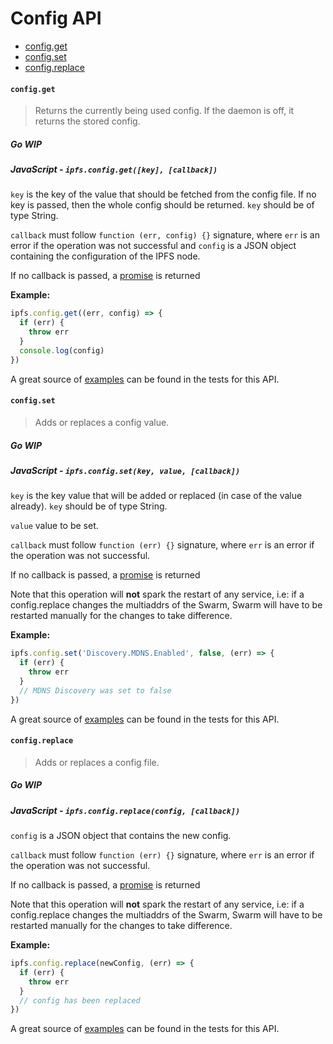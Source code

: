 # Config API

* [config.get](#configget)
* [config.set](#configset)
* [config.replace](#configreplace)

#### `config.get`

> Returns the currently being used config. If the daemon is off, it returns the stored config.

##### Go **WIP**

##### JavaScript - `ipfs.config.get([key], [callback])`

`key` is the key of the value that should be fetched from the config file. If no key is passed, then the whole config should be returned. `key` should be of type String.

`callback` must follow `function (err, config) {}` signature, where `err` is an error if the operation was not successful and `config` is a JSON object containing the configuration of the IPFS node.

If no callback is passed, a [promise][] is returned

**Example:**

```JavaScript
ipfs.config.get((err, config) => {
  if (err) {
    throw err
  }
  console.log(config)
})
```

A great source of [examples][] can be found in the tests for this API.

#### `config.set`

> Adds or replaces a config value.

##### Go **WIP**

##### JavaScript - `ipfs.config.set(key, value, [callback])`

`key` is the key value that will be added or replaced (in case of the value already). `key` should be of type String.

`value` value to be set.

`callback` must follow `function (err) {}` signature, where `err` is an error if the operation was not successful.

If no callback is passed, a [promise][] is returned

Note that this operation will **not** spark the restart of any service, i.e: if a config.replace changes the multiaddrs of the Swarm, Swarm will have to be restarted manually for the changes to take difference.

**Example:**

```JavaScript
ipfs.config.set('Discovery.MDNS.Enabled', false, (err) => {
  if (err) {
    throw err
  }
  // MDNS Discovery was set to false
})
```

A great source of [examples][] can be found in the tests for this API.

#### `config.replace`

> Adds or replaces a config file.

##### Go **WIP**

##### JavaScript - `ipfs.config.replace(config, [callback])`

`config` is a JSON object that contains the new config.

`callback` must follow `function (err) {}` signature, where `err` is an error if the operation was not successful.

If no callback is passed, a [promise][] is returned

Note that this operation will **not** spark the restart of any service, i.e: if a config.replace changes the multiaddrs of the Swarm, Swarm will have to be restarted manually for the changes to take difference.

**Example:**

```JavaScript
ipfs.config.replace(newConfig, (err) => {
  if (err) {
    throw err
  }
  // config has been replaced
})
```

A great source of [examples][] can be found in the tests for this API.

[promise]: https://developer.mozilla.org/en-US/docs/Web/JavaScript/Reference/Global_Objects/Promise
[examples]: https://github.com/ipfs/interface-ipfs-core/blob/master/src/config

